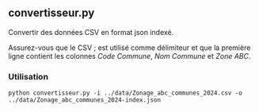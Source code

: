 ## convertisseur.py
Convertir des données CSV en format json indexé.

Assurez-vous que le CSV ; est utilisé comme délimiteur et que la première ligne contient les colonnes _Code Commune_, _Nom Commune_ et _Zone ABC_.

### Utilisation
```shell
python convertisseur.py -i ../data/Zonage_abc_communes_2024.csv -o ../data/Zonage_abc_communes_2024-index.json
```